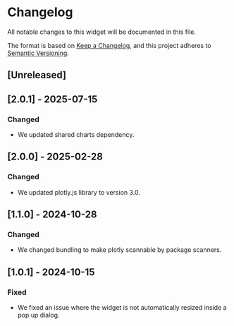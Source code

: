 # Changelog

All notable changes to this widget will be documented in this file.

The format is based on [Keep a Changelog](https://keepachangelog.com/en/1.0.0/), and this project adheres to [Semantic Versioning](https://semver.org/spec/v2.0.0.html).

## [Unreleased]

## [2.0.1] - 2025-07-15

### Changed

- We updated shared charts dependency.

## [2.0.0] - 2025-02-28

### Changed

- We updated plotly.js library to version 3.0.

## [1.1.0] - 2024-10-28

### Changed

- We changed bundling to make plotly scannable by package scanners.

## [1.0.1] - 2024-10-15

### Fixed

- We fixed an issue where the widget is not automatically resized inside a pop up dialog.
